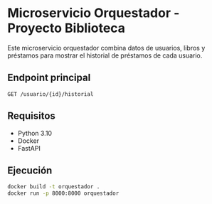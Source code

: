 # Microservicio Orquestador - Proyecto Biblioteca

Este microservicio orquestador combina datos de usuarios, libros y préstamos para mostrar el historial de préstamos de cada usuario.

## Endpoint principal

`GET /usuario/{id}/historial`

## Requisitos

- Python 3.10
- Docker
- FastAPI

## Ejecución

```bash
docker build -t orquestador .
docker run -p 8000:8000 orquestador
